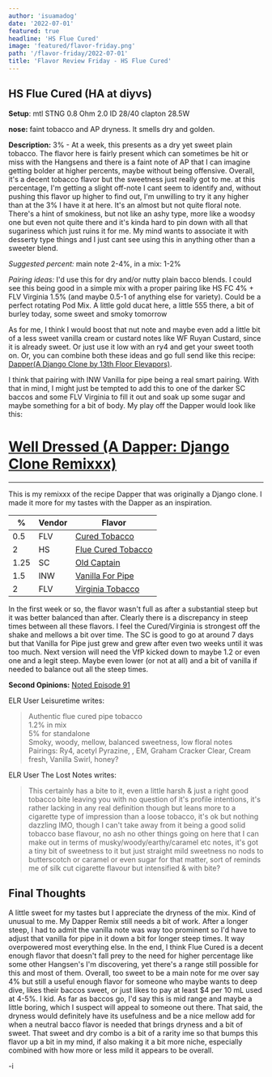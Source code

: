 ```yaml
---
author: 'isuamadog'
date: '2022-07-01'
featured: true
headline: 'HS Flue Cured'
image: 'featured/flavor-friday.png'
path: '/flavor-friday/2022-07-01'
title: 'Flavor Review Friday - HS Flue Cured'
---
```


## HS Flue Cured (HA at diyvs)

**Setup**: mtl STNG 0.8 Ohm 2.0 ID 28/40 clapton 28.5W

**nose:** faint tobacco and AP dryness. It smells dry and golden.

**Description:**
3% - At a week, this presents as a dry yet sweet plain tobacco. The flavor here is fairly present which can sometimes be hit or miss with the Hangsens and there is a faint note of AP that I can imagine getting bolder at higher percents, maybe without being offensive. Overall, it's a decent tobacco flavor but the sweetness just really got to me. at this percentage, I'm getting a slight off-note I cant seem to identify and, without pushing this flavor up higher to find out, I'm unwilling to try it any higher than at the 3% I have it at here. It's an almost but not quite floral note. There's a hint of smokiness, but not like an ashy type, more like a woodsy one but even not quite there and it's kinda hard to pin down with all that sugariness which just ruins it for me. My mind wants to associate it with desserty type things and I just cant see using this in anything other than a sweeter blend.

_Suggested percent:_ main note 2-4%, in a mix: 1-2%

_Pairing ideas:_ I'd use this for dry and/or nutty plain bacco blends. I could see this being good in a simple mix with a proper pairing like HS FC 4% + FLV Virginia 1.5% (and maybe 0.5-1 of anything else for variety). Could be a perfect rotating Pod Mix. A little gold ducat here, a little 555 there, a bit of burley today, some sweet and smoky tomorrow

As for me, I think I would boost that nut note and maybe even add a little bit of a less sweet vanilla cream or custard notes like WF Ruyan Custard, since it is already sweet. Or just use it low with an ry4 and get your sweet tooth on. Or, you can combine both these ideas and go full send like this recipe: [Dapper(A Django Clone by 13th Floor Elevapors)](https://alltheflavors.com/recipes/23297).

I think that pairing with INW Vanilla for pipe being a real smart pairing. With that in mind, I might just be tempted to add this to one of the darker SC baccos and some FLV Virginia to fill it out and soak up some sugar and maybe something for a bit of body. My play off the Dapper would look like this:

# [Well Dressed (A Dapper: Django Clone Remixxx)](https://alltheflavors.com/recipes/share/0cc27a2f-3c94-4845-abbe-08089a83abe1)

---

This is my remixxx of the recipe Dapper that was originally a Django clone. I made it more for my tastes with the Dapper as an inspiration.

| %    | Vendor | Flavor                                                                             |
| ---- | ------ | ---------------------------------------------------------------------------------- |
| 0.5  | FLV    | [Cured Tobacco](https://alltheflavors.com/flavors/flavorah-cured-tobacco)          |
| 2    | HS     | [Flue Cured Tobacco](https://alltheflavors.com/flavors/hangsen-flue-cured-tobacco) |
| 1.25 | SC     | [Old Captain](https://alltheflavors.com/flavors/super-concentrates-old-captain)    |
| 1.5  | INW    | [Vanilla For Pipe](https://alltheflavors.com/flavors/inawera-vanilla-for-pipe)     |
| 2    | FLV    | [Virginia Tobacco](https://alltheflavors.com/flavors/flavorah-virginia-tobacco)    |

In the first week or so, the flavor wasn't full as after a substantial steep but it was better balanced than after. Clearly there is a discrepancy in steep times between all these flavors. I feel the Cured/Virginia is strongest off the shake and mellows a bit over time. The SC is good to go at around 7 days but that Vanilla for Pipe just grew and grew after even two weeks until it was too much. Next version will need the VfP kicked down to maybe 1.2 or even one and a legit steep. Maybe even lower (or not at all) and a bit of vanilla if needed to balance out all the steep times.

**Second Opinions:**
[Noted Episode 91](https://youtu.be/-QGyxqZz8Mw?t=4120)

ELR User Leisuretime writes:

> Authentic flue cured pipe tobacco  
> 1.2% in mix  
> 5% for standalone  
> Smoky, woody, mellow, balanced sweetness, low floral notes  
> Pairings: Ry4, acetyl Pyrazine, , EM, Graham Cracker Clear, Cream fresh, Vanilla Swirl, honey?

ELR User The Lost Notes writes:

> This certainly has a bite to it, even a little harsh & just a right good tobacco bite leaving you with no question of it's profile intentions, it's rather lacking in any real definition though but leans more to a cigarette type of impression than a loose tobacco, it's ok but nothing dazzling IMO, though I can't take away from it being a good solid tobacco base flavour, no ash no other things going on here that I can make out in terms of musky/woody/earthy/caramel etc notes, it's got a tiny bit of sweetness to it but just straight mild sweetness no nods to butterscotch or caramel or even sugar for that matter, sort of reminds me of silk cut cigarette flavour but intensified & with bite?

## Final Thoughts

A little sweet for my tastes but I appreciate the dryness of the mix. Kind of unusual to me. My Dapper Remix still needs a bit of work. After a longer steep, I had to admit the vanilla note was way too prominent so I'd have to adjust that vanilla for pipe in it down a bit for longer steep times. It way overpowered most everything else. In the end, I think Flue Cured is a decent enough flavor that doesn't fall prey to the need for higher percentage like some other Hangsen's I'm discovering, yet there's a range still possible for this and most of them. Overall, too sweet to be a main note for me over say 4% but still a useful enough flavor for someone who maybe wants to deep dive, likes their baccos sweet, or just likes to pay at least $4 per 10 mL used at 4-5%. I kid. As far as baccos go, I'd say this is mid range and maybe a little boring, which I suspect will appeal to someone out there. That said, the dryness would definitely have its usefulness and be a nice mellow add for when a neutral bacco flavor is needed that brings dryness and a bit of sweet. That sweet and dry combo is a bit of a rarity ime so that bumps this flavor up a bit in my mind, if also making it a bit more niche, especially combined with how more or less mild it appears to be overall.

-i
